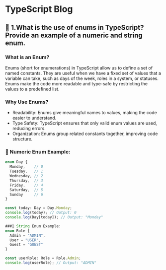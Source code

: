 # TypeScript Blog

## 🔹 1.What is the use of enums in TypeScript? Provide an example of a numeric and string enum.

### What is an Enum?

Enums (short for enumerations) in TypeScript allow us to define a set of named constants. They are useful when we have a fixed set of values that a variable can take, such as days of the week, roles in a system, or statuses. Enums make the code more readable and type-safe by restricting the values to a predefined list.

### Why Use Enums?

- Readability: Enums give meaningful names to values, making the code easier to understand.
- Type Safety: TypeScript ensures that only valid enum values are used, reducing errors.
- Organization: Enums group related constants together, improving code structure.

### 🔸 Numeric Enum Example:

```typescript
enum Day {
  Monday,    // 0
  Tuesday,   // 1
  Wednesday, // 2
  Thursday,  // 3
  Friday,    // 4
  Saturday,  // 5
  Sunday     // 6
}

const today: Day = Day.Monday;
console.log(today); // Output: 0
console.log(Day[today]); // Output: "Monday"

###🔸 String Enum Example:
enum Role {
  Admin = "ADMIN",
  User = "USER",
  Guest = "GUEST"
}

const userRole: Role = Role.Admin;
console.log(userRole); // Output: "ADMIN"


```
